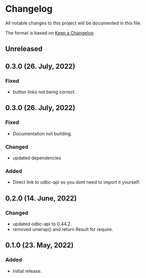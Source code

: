 # Changelog

All notable changes to this project will be documented in this file.

The format is based on [Keep a Changelog](https://keepachangelog.com/en/1.0.0/)

## Unreleased

## 0.3.0 (26. July, 2022)
### Fixed
- button links not being correct.

## 0.3.0 (26. July, 2022)
### Fixed
- Documentation not building.

### Changed
- updated dependencies

### Added
- Direct link to odbc-api so you dont need to import it yourself.

## 0.2.0 (14. June, 2022)
### Changed
- updated odbc-api to 0.44.2.
- removed unwrap() and return Result for require.

## 0.1.0 (23. May, 2022)
### Added
- Initial release.
